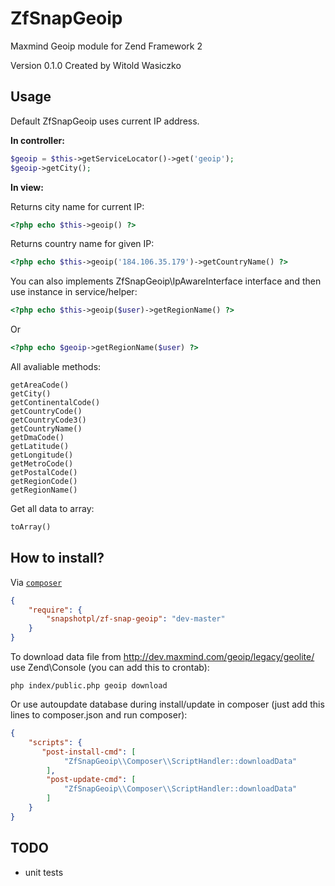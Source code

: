 ZfSnapGeoip
===========

Maxmind Geoip module for Zend Framework 2

Version 0.1.0 Created by Witold Wasiczko

Usage
-----
Default ZfSnapGeoip uses current IP address.

**In controller:**

```php
$geoip = $this->getServiceLocator()->get('geoip');
$geoip->getCity();
```

**In view:**

Returns city name for current IP:
```php
<?php echo $this->geoip() ?>
```
Returns country name for given IP:
```php
<?php echo $this->geoip('184.106.35.179')->getCountryName() ?>
```

You can also implements ZfSnapGeoip\IpAwareInterface interface and then use instance in service/helper:
```php
<?php echo $this->geoip($user)->getRegionName() ?>
```
Or
```php
<?php echo $geoip->getRegionName($user) ?>
```

All avaliable methods:
```
getAreaCode()
getCity()
getContinentalCode()
getCountryCode()
getCountryCode3()
getCountryName()
getDmaCode()
getLatitude()
getLongitude()
getMetroCode()
getPostalCode()
getRegionCode()
getRegionName()
```

Get all data to array:
```php
toArray()
```

How to install?
---------------
Via [`composer`](https://getcomposer.org/)
```json
{
    "require": {
        "snapshotpl/zf-snap-geoip": "dev-master"
    }
}
```

To download data file from http://dev.maxmind.com/geoip/legacy/geolite/ use Zend\Console (you can add this to crontab):
```
php index/public.php geoip download
```
Or use autoupdate database during install/update in composer (just add this lines to composer.json and run composer):
```json
{
    "scripts": {
       "post-install-cmd": [
            "ZfSnapGeoip\\Composer\\ScriptHandler::downloadData"
        ],
        "post-update-cmd": [
            "ZfSnapGeoip\\Composer\\ScriptHandler::downloadData"
        ]
    }
}
```

TODO
----

- unit tests
